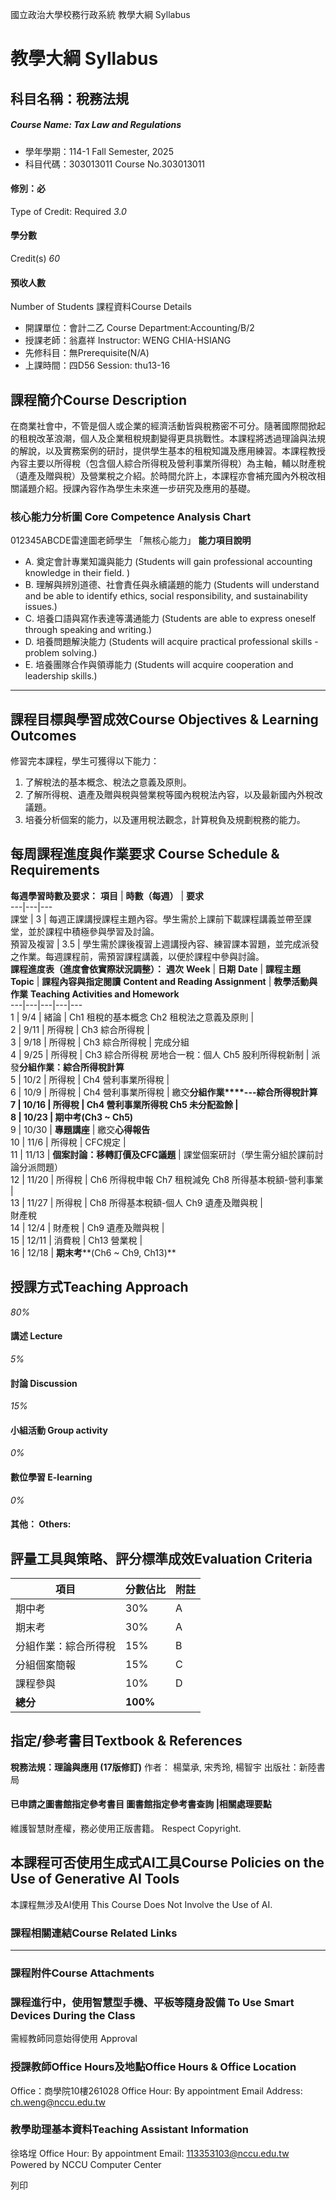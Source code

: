 國立政治大學校務行政系統 教學大綱 Syllabus
# 教學大綱 Syllabus
##  科目名稱：稅務法規 
#####  Course Name: Tax Law and Regulations
  * 學年學期：114-1 Fall Semester, 2025 
  * 科目代碼：303013011 Course No.303013011


#### 修別：必
Type of Credit: Required 
_3.0_
#### 學分數
Credit(s)
_60_
#### 預收人數
Number of Students
課程資料Course Details
  * 開課單位：會計二乙 Course Department:Accounting/B/2 
  * 授課老師：翁嘉祥 Instructor: WENG CHIA-HSIANG 
  * 先修科目：無Prerequisite(N/A)
  * 上課時間：四D56 Session: thu13-16


##  課程簡介Course Description
在商業社會中，不管是個人或企業的經濟活動皆與稅務密不可分。隨著國際間掀起的租稅改革浪潮，個人及企業租稅規劃變得更具挑戰性。本課程將透過理論與法規的解說，以及實務案例的研討，提供學生基本的租稅知識及應用練習。本課程教授內容主要以所得稅（包含個人綜合所得稅及營利事業所得稅）為主軸，輔以財產稅（遺產及贈與稅）及營業稅之介紹。於時間允許上，本課程亦會補充國內外稅改相關議題介紹。授課內容作為學生未來進一步研究及應用的基礎。
###  核心能力分析圖 Core Competence Analysis Chart
012345ABCDE雷達圖老師學生
「無核心能力」 
**能力項目說明**
  * A. 奠定會計專業知識與能力 (Students will gain professional accounting knowledge in their field. )
  * B. 理解與辨別道德、社會責任與永續議題的能力 (Students will understand and be able to identify ethics, social responsibility, and sustainability issues.)
  * C. 培養口語與寫作表達等溝通能力 (Students are able to express oneself through speaking and writing.)
  * D. 培養問題解決能力 (Students will acquire practical professional skills - problem solving.)
  * E. 培養團隊合作與領導能力 (Students will acquire cooperation and leadership skills.)


* * *
##  課程目標與學習成效Course Objectives & Learning Outcomes 
修習完本課程，學生可獲得以下能力：
  1. 了解稅法的基本概念、稅法之意義及原則。
  2. 了解所得稅、遺產及贈與稅與營業稅等國內稅稅法內容，以及最新國內外稅改議題。
  3. 培養分析個案的能力，以及運用稅法觀念，計算稅負及規劃稅務的能力。


##  每周課程進度與作業要求 Course Schedule & Requirements
**每週學習時數及要求：**
**項目** |  **時數（每週）** |  **要求**  
---|---|---  
課堂 |  3 |  每週正課講授課程主題內容。學生需於上課前下載課程講義並帶至課堂，並於課程中積極參與學習及討論。  
預習及複習 |  3.5 |  學生需於課後複習上週講授內容、練習課本習題，並完成派發之作業。每週課程前，需預習課程講義，以便於課程中參與討論。  
**課程進度表（進度會依實際狀況調整）：**
**週次** **Week** |  **日期** **Date** |  **課程主題** **Topic** |  **課程內容與指定閱讀** **Content and Reading Assignment** |  **教學活動與作業** **Teaching Activities and Homework**  
---|---|---|---|---  
1 |  9/4 |  緒論 |  Ch1 租稅的基本概念 Ch2 租稅法之意義及原則 |   
2 |  9/11 |  所得稅 |  Ch3 綜合所得稅 |   
3 |  9/18 |  所得稅 |  Ch3 綜合所得稅 |  完成分組  
4 |  9/25 |  所得稅 |  Ch3 綜合所得稅 房地合一稅：個人 Ch5 股利所得稅新制 |  派發**分組作業：綜合所得稅計算**  
5 |  10/2 |  所得稅 |  Ch4 營利事業所得稅 |   
6 |  10/9 |  所得稅 |  Ch4 營利事業所得稅 |  繳交**分組作業****---****綜合所得稅計算**  
7 |  10/16 |  所得稅 |  Ch4 營利事業所得稅 Ch5 未分配盈餘 |   
8 |  10/23 |  **期中考****(Ch3 ~ Ch5)**  
9 |  10/30 |  **專題講座** |  繳交**心得報告**  
10 |  11/6 |  所得稅 |  CFC規定 |   
11 |  11/13 |  **個案討論：移轉訂價及****CFC****議題** |  課堂個案研討（學生需分組於課前討論分派問題）  
12 |  11/20 |  所得稅 |  Ch6 所得稅申報 Ch7 租稅減免 Ch8 所得基本稅額-營利事業 |   
13 |  11/27 |  所得稅 |  Ch8 所得基本稅額-個人 Ch9 遺產及贈與稅 |   
財產稅  
14 |  12/4 |  財產稅 |  Ch9 遺產及贈與稅 |   
15 |  12/11 |  消費稅 |  Ch13 營業稅 |   
16 |  12/18 |  **期末考****(Ch6 ~ Ch9, Ch13)**  
##  授課方式Teaching Approach
_80%_
####  講述 Lecture
_5%_
####  討論 Discussion
_15%_
####  小組活動 Group activity
_0%_
####  數位學習 E-learning
_0%_
####  其他： Others:
##  評量工具與策略、評分標準成效Evaluation Criteria
**項目** |  **分數佔比** |  **附註**  
---|---|---  
期中考 |  30% |  A  
期末考 |  30% |  A  
分組作業：綜合所得稅 |  15% |  B  
分組個案簡報 |  15% |  C  
課程參與 |  10% |  D  
**總分** |  **100%** |   
##  指定/參考書目Textbook & References
**稅務法規：理論與應用 (17版修訂)**
作者： 楊葉承, 宋秀玲, 楊智宇 
出版社：新陸書局
####  已申請之圖書館指定參考書目  圖書館指定參考書查詢 |相關處理要點
維護智慧財產權，務必使用正版書籍。 Respect Copyright.
##  本課程可否使用生成式AI工具Course Policies on the Use of Generative AI Tools
本課程無涉及AI使用 This Course Does Not Involve the Use of AI.
###  課程相關連結Course Related Links
* * *
###  課程附件Course Attachments
###  課程進行中，使用智慧型手機、平板等隨身設備 To Use Smart Devices During the Class
需經教師同意始得使用  Approval
###  授課教師Office Hours及地點Office Hours & Office Location
Office：商學院10樓261028
Office Hour: By appointment
Email Address: ch.weng@nccu.edu.tw
###  教學助理基本資料Teaching Assistant Information
徐珞埕
Office Hour: By appointment
Email: 113353103@nccu.edu.tw
Powered by NCCU Computer Center
  
列印
